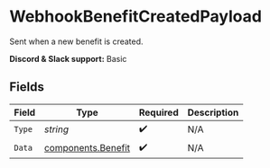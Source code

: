 # WebhookBenefitCreatedPayload

Sent when a new benefit is created.

**Discord & Slack support:** Basic


## Fields

| Field                                                    | Type                                                     | Required                                                 | Description                                              |
| -------------------------------------------------------- | -------------------------------------------------------- | -------------------------------------------------------- | -------------------------------------------------------- |
| `Type`                                                   | *string*                                                 | :heavy_check_mark:                                       | N/A                                                      |
| `Data`                                                   | [components.Benefit](../../models/components/benefit.md) | :heavy_check_mark:                                       | N/A                                                      |